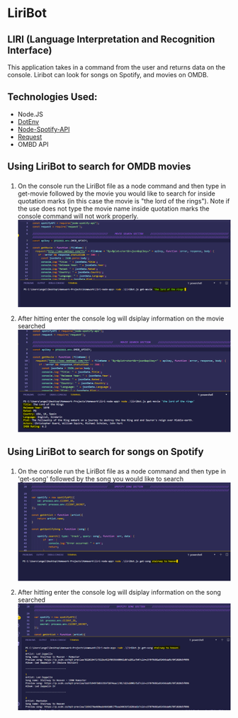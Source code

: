 # LiriBot

## LIRI (Language Interpretation and Recognition Interface)
  This application takes in a command from the user and returns data on the console. Liribot can look for songs on Spotify, and movies on OMDB. 

## Technologies Used:
* Node.JS
* [DotEnv](https://www.npmjs.com/package/dotenv)
* [Node-Spotify-API](https://www.npmjs.com/package/node-spotify-api)
* [Request](https://www.npmjs.com/package/request)
* OMBD API

## Using LiriBot to search for OMDB movies<h3>
 1. On the console run the LiriBot file as a node command and then type in get-movie followed by the movie you would like to search for inside quotation marks (in this case the movie is "the lord of the rings"). Note if the use does not type the movie name inside quotation marks the console command will not work properly.
  ![](images/movieSearch1.PNG)
  
 2. After hitting enter the console log will dsiplay information on the movie searched
  ![](images/movieSearch2.PNG)

## Using LiriBot to search for songs on Spotify<h3>
 1. On the console run the LiriBot file as a node command and then type in 'get-song' followed by the song you would like to search
  ![](images/songSearch1.PNG)
  
 2. After hitting enter the console log will dsiplay information on the song searched
  ![](images/songSearch2.PNG)
